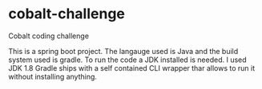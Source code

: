 # cobalt-challenge
Cobalt coding challenge

This is a spring boot project. The langauge used is Java and the build system used is gradle.
To run the code a JDK installed is needed. I used JDK 1.8
Gradle ships with a self contained CLI wrapper thar allows to run it without installing anything.

 
 
